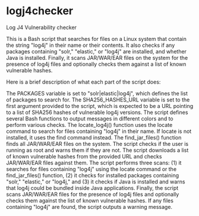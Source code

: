 # logj4checker
Log J4 Vulnerability checker


This is a Bash script that searches for files on a Linux system that contain the string "log4j" in their name or their contents. It also checks if any packages containing "solr," "elastic," or "log4j" are installed, and whether Java is installed. Finally, it scans JAR/WAR/EAR files on the system for the presence of log4j files and optionally checks them against a list of known vulnerable hashes.

Here is a brief description of what each part of the script does:

The PACKAGES variable is set to "solr|elastic|log4j", which defines the list of packages to search for.
The SHA256_HASHES_URL variable is set to the first argument provided to the script, which is expected to be a URL pointing to a list of SHA256 hashes of vulnerable log4j versions.
The script defines several Bash functions to output messages in different colors and to perform various checks.
The locate_log4j() function uses the locate command to search for files containing "log4j" in their name. If locate is not installed, it uses the find command instead.
The find_jar_files() function finds all JAR/WAR/EAR files on the system.
The script checks if the user is running as root and warns them if they are not.
The script downloads a list of known vulnerable hashes from the provided URL and checks JAR/WAR/EAR files against them.
The script performs three scans: (1) it searches for files containing "log4j" using the locate command or the find_jar_files() function, (2) it checks for installed packages containing "solr," "elastic," or "log4j," and (3) it checks if Java is installed and warns that log4j could be bundled inside Java applications.
Finally, the script scans JAR/WAR/EAR files for the presence of log4j files and optionally checks them against the list of known vulnerable hashes. If any files containing "log4j" are found, the script outputs a warning message.
